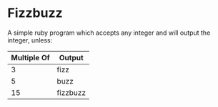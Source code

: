 Fizzbuzz
==========

A simple ruby program which accepts any integer and will output the integer, unless:


Multiple Of | Output 
------------|--------
3 | fizz
 5 | buzz
 15 | fizzbuzz
